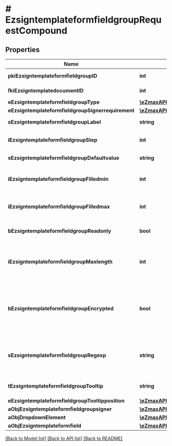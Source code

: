 # # EzsigntemplateformfieldgroupRequestCompound

## Properties

Name | Type | Description | Notes
------------ | ------------- | ------------- | -------------
**pkiEzsigntemplateformfieldgroupID** | **int** | The unique ID of the Ezsigntemplateformfieldgroup | [optional]
**fkiEzsigntemplatedocumentID** | **int** | The unique ID of the Ezsigntemplatedocument |
**eEzsigntemplateformfieldgroupType** | [**\eZmaxAPI\Model\FieldEEzsigntemplateformfieldgroupType**](FieldEEzsigntemplateformfieldgroupType.md) |  |
**eEzsigntemplateformfieldgroupSignerrequirement** | [**\eZmaxAPI\Model\FieldEEzsigntemplateformfieldgroupSignerrequirement**](FieldEEzsigntemplateformfieldgroupSignerrequirement.md) |  |
**sEzsigntemplateformfieldgroupLabel** | **string** | The Label for the Ezsigntemplateformfieldgroup |
**iEzsigntemplateformfieldgroupStep** | **int** | The step when the Ezsigntemplatesigner will be invited to fill the form fields |
**sEzsigntemplateformfieldgroupDefaultvalue** | **string** | The default value for the Ezsigntemplateformfieldgroup |
**iEzsigntemplateformfieldgroupFilledmin** | **int** | The minimum number of Ezsigntemplateformfield that must be filled in the Ezsigntemplateformfieldgroup |
**iEzsigntemplateformfieldgroupFilledmax** | **int** | The maximum number of Ezsigntemplateformfield that must be filled in the Ezsigntemplateformfieldgroup |
**bEzsigntemplateformfieldgroupReadonly** | **bool** | Whether the Ezsigntemplateformfieldgroup is read only or not. |
**iEzsigntemplateformfieldgroupMaxlength** | **int** | The maximum length for the value in the Ezsigntemplateformfieldgroup  This can only be set if eEzsigntemplateformfieldgroupType is **Text** or **Textarea** | [optional]
**bEzsigntemplateformfieldgroupEncrypted** | **bool** | Whether the Ezsigntemplateformfieldgroup is encrypted in the database or not. Encrypted values are not displayed on the Ezsigndocument. This can only be set if eEzsigntemplateformfieldgroupType is **Text** or **Textarea** | [optional]
**sEzsigntemplateformfieldgroupRegexp** | **string** | A regular expression to indicate what values are acceptable for the Ezsigntemplateformfieldgroup.  This can only be set if eEzsigntemplateformfieldgroupType is **Text** or **Textarea** | [optional]
**tEzsigntemplateformfieldgroupTooltip** | **string** | A tooltip that will be presented to Ezsigntemplatesigner about the Ezsigntemplateformfieldgroup | [optional]
**eEzsigntemplateformfieldgroupTooltipposition** | [**\eZmaxAPI\Model\FieldEEzsigntemplateformfieldgroupTooltipposition**](FieldEEzsigntemplateformfieldgroupTooltipposition.md) |  | [optional]
**aObjEzsigntemplateformfieldgroupsigner** | [**\eZmaxAPI\Model\EzsigntemplateformfieldgroupsignerRequestCompound[]**](EzsigntemplateformfieldgroupsignerRequestCompound.md) |  |
**aObjDropdownElement** | [**\eZmaxAPI\Model\CustomDropdownElementRequestCompound[]**](CustomDropdownElementRequestCompound.md) |  | [optional]
**aObjEzsigntemplateformfield** | [**\eZmaxAPI\Model\EzsigntemplateformfieldRequestCompound[]**](EzsigntemplateformfieldRequestCompound.md) |  |

[[Back to Model list]](../../README.md#models) [[Back to API list]](../../README.md#endpoints) [[Back to README]](../../README.md)
